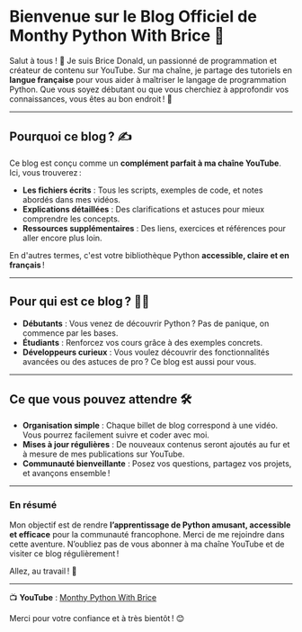 # Bienvenue sur le Blog Officiel de Monthy Python With Brice 🎉

Salut à tous ! 👋 Je suis Brice Donald, un passionné de programmation et créateur de contenu sur YouTube. Sur ma chaîne, je partage des tutoriels en **langue française** pour vous aider à maîtriser le langage de programmation Python. Que vous soyez débutant ou que vous cherchiez à approfondir vos connaissances, vous êtes au bon endroit ! 🐍

---

## Pourquoi ce blog ? ✍️

Ce blog est conçu comme un **complément parfait à ma chaîne YouTube**. Ici, vous trouverez :

- **Les fichiers écrits** : Tous les scripts, exemples de code, et notes abordés dans mes vidéos.
- **Explications détaillées** : Des clarifications et astuces pour mieux comprendre les concepts.
- **Ressources supplémentaires** : Des liens, exercices et références pour aller encore plus loin.

En d'autres termes, c'est votre bibliothèque Python **accessible, claire et en français** ! 

---

## Pour qui est ce blog ? 🧑‍💻

- **Débutants** : Vous venez de découvrir Python ? Pas de panique, on commence par les bases.
- **Étudiants** : Renforcez vos cours grâce à des exemples concrets.
- **Développeurs curieux** : Vous voulez découvrir des fonctionnalités avancées ou des astuces de pro ? Ce blog est aussi pour vous.

---

## Ce que vous pouvez attendre 🛠️

- **Organisation simple** : Chaque billet de blog correspond à une vidéo. Vous pourrez facilement suivre et coder avec moi.
- **Mises à jour régulières** : De nouveaux contenus seront ajoutés au fur et à mesure de mes publications sur YouTube.
- **Communauté bienveillante** : Posez vos questions, partagez vos projets, et avançons ensemble !

---

### En résumé

Mon objectif est de rendre **l’apprentissage de Python amusant, accessible et efficace** pour la communauté francophone. Merci de me rejoindre dans cette aventure. N’oubliez pas de vous abonner à ma chaîne YouTube et de visiter ce blog régulièrement !

Allez, au travail ! 🚀

---

📺 **YouTube** : [Monthy Python With Brice](https://www.youtube.com/@MontyPythonwithBrice)

Merci pour votre confiance et à très bientôt ! 😊

```{tableofcontents}
```
